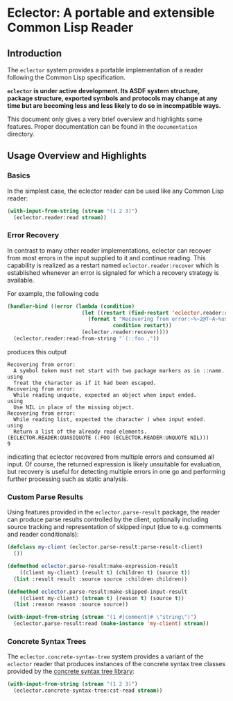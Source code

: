 # Eclector: A portable and extensible Common Lisp Reader

## Introduction

The `eclector` system provides a portable implementation of a reader
following the Common Lisp specification.

**``eclector`` is under active development. Its ASDF system structure,
package structure, exported symbols and protocols may change at any
time but are becoming less and less likely to do so in incompatible
ways.**

This document only gives a very brief overview and highlights some
features. Proper documentation can be found in the `documentation`
directory.

## Usage Overview and Highlights

### Basics

In the simplest case, the eclector reader can be used like any Common
Lisp reader:

```lisp
(with-input-from-string (stream "(1 2 3)")
  (eclector.reader:read stream))
```

### Error Recovery

In contrast to many other reader implementations, eclector can recover
from most errors in the input supplied to it and continue
reading. This capability is realized as a restart named
`eclector.reader:recover` which is established whenever an error is
signaled for which a recovery strategy is available.

For example, the following code

```lisp
(handler-bind ((error (lambda (condition)
                        (let ((restart (find-restart 'eclector.reader:recover)))
                          (format t "Recovering from error:~%~2@T~A~%using~%~2@T~A~%"
                                  condition restart))
                        (eclector.reader:recover))))
  (eclector.reader:read-from-string "`(::foo ,"))
```

produces this output

```
Recovering from error:
  A symbol token must not start with two package markers as in ::name.
using
  Treat the character as if it had been escaped.
Recovering from error:
  While reading unquote, expected an object when input ended.
using
  Use NIL in place of the missing object.
Recovering from error:
  While reading list, expected the character ) when input ended.
using
  Return a list of the already read elements.
(ECLECTOR.READER:QUASIQUOTE (:FOO (ECLECTOR.READER:UNQUOTE NIL)))
9
```

indicating that eclector recovered from multiple errors and consumed
all input. Of course, the returned expression is likely unsuitable for
evaluation, but recovery is useful for detecting multiple errors in
one go and performing further processing such as static analysis.

### Custom Parse Results

Using features provided in the `eclector.parse-result` package,
the reader can produce parse results controlled by the client,
optionally including source tracking and representation of skipped
input (due to e.g. comments and reader conditionals):

```lisp
(defclass my-client (eclector.parse-result:parse-result-client)
  ())

(defmethod eclector.parse-result:make-expression-result
    ((client my-client) (result t) (children t) (source t))
  (list :result result :source source :children children))

(defmethod eclector.parse-result:make-skipped-input-result
    ((client my-client) (stream t) (reason t) (source t))
  (list :reason reason :source source))

(with-input-from-string (stream "(1 #|comment|# \"string\")")
  (eclector.parse-result:read (make-instance 'my-client) stream))
```

### Concrete Syntax Trees

The `eclector.concrete-syntax-tree` system provides a variant of the
`eclector` reader that produces instances of the concrete syntax tree
classes provided by the [concrete syntax tree library]:

```lisp
(with-input-from-string (stream "(1 2 3)")
  (eclector.concrete-syntax-tree:cst-read stream))
```

[concrete syntax tree library]: https://github.com/robert-strandh/Concrete-Syntax-Tree
